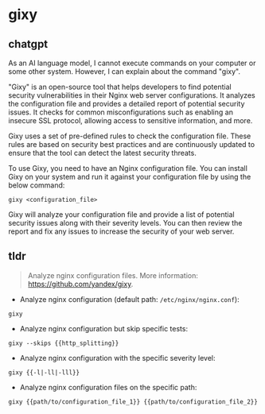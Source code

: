 # gixy 
## chatgpt 
As an AI language model, I cannot execute commands on your computer or some other system. However, I can explain about the command "gixy".

"Gixy" is an open-source tool that helps developers to find potential security vulnerabilities in their Nginx web server configurations. It analyzes the configuration file and provides a detailed report of potential security issues. It checks for common misconfigurations such as enabling an insecure SSL protocol, allowing access to sensitive information, and more.

Gixy uses a set of pre-defined rules to check the configuration file. These rules are based on security best practices and are continuously updated to ensure that the tool can detect the latest security threats.

To use Gixy, you need to have an Nginx configuration file. You can install Gixy on your system and run it against your configuration file by using the below command:

```
gixy <configuration_file>
```

Gixy will analyze your configuration file and provide a list of potential security issues along with their severity levels. You can then review the report and fix any issues to increase the security of your web server. 

## tldr 
 
> Analyze nginx configuration files.
> More information: <https://github.com/yandex/gixy>.

- Analyze nginx configuration (default path: `/etc/nginx/nginx.conf`):

`gixy`

- Analyze nginx configuration but skip specific tests:

`gixy --skips {{http_splitting}}`

- Analyze nginx configuration with the specific severity level:

`gixy {{-l|-ll|-lll}}`

- Analyze nginx configuration files on the specific path:

`gixy {{path/to/configuration_file_1}} {{path/to/configuration_file_2}}`

